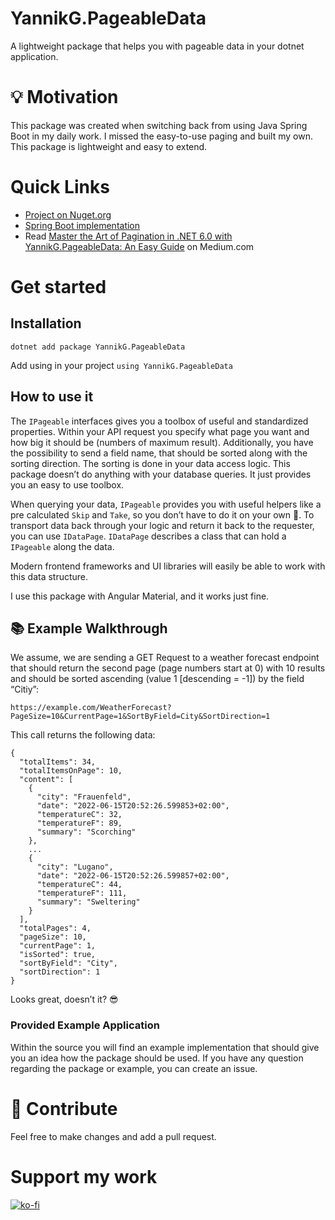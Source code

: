 # YannikG.PageableData
A lightweight package that helps you with pageable data in your dotnet application.

# 💡 Motivation
This package was created when switching back from using Java Spring Boot in my daily work. I missed the easy-to-use paging and built my own. This package is lightweight and easy to extend.

# Quick Links
- [Project on Nuget.org](https://www.nuget.org/packages/YannikG.PageableData/)
- [Spring Boot implementation](https://www.baeldung.com/spring-data-jpa-pagination-sorting)
- Read [Master the Art of Pagination in .NET 6.0 with YannikG.PageableData: An Easy Guide](https://medium.com/@gartmann-yannik/learn-how-to-easily-implement-pagination-in-net-6-0-with-yannikg-pageabledata-d0e13316068e) on Medium.com

# Get started
## Installation
`dotnet add package YannikG.PageableData`

Add using in your project `using YannikG.PageableData`

## How to use it
The `IPageable` interfaces gives you a toolbox of useful and standardized properties. Within your API request you specify what page you want and how big it should be (numbers of maximum result). Additionally, you have the possibility to send a field name, that should be sorted along with the sorting direction. The sorting is done in your data access logic. This package doesn’t do anything with your database queries. It just provides you an easy to use toolbox.

When querying your data, `IPageable` provides you with useful helpers like a pre calculated `Skip` and `Take`, so you don’t have to do it on your own 🎉.
To transport data back through your logic and return it back to the requester, you can use `IDataPage`. `IDataPage` describes a class that can hold a `IPageable` along the data.

Modern frontend frameworks and UI libraries will easily be able to work with this data structure.

I use this package with Angular Material, and it works just fine.

## 📚 Example Walkthrough
We assume, we are sending a GET Request to a weather forecast endpoint that should return the second page (page numbers start at 0) with 10 results and should be sorted ascending (value 1 [descending = -1]) by the field “Citiy”:

`https://example.com/WeatherForecast?PageSize=10&CurrentPage=1&SortByField=City&SortDirection=1`

This call returns the following data:

```
{
  "totalItems": 34,
  "totalItemsOnPage": 10,
  "content": [
    {
      "city": "Frauenfeld",
      "date": "2022-06-15T20:52:26.599853+02:00",
      "temperatureC": 32,
      "temperatureF": 89,
      "summary": "Scorching"
    },
    ...
    {
      "city": "Lugano",
      "date": "2022-06-15T20:52:26.599857+02:00",
      "temperatureC": 44,
      "temperatureF": 111,
      "summary": "Sweltering"
    }
  ],
  "totalPages": 4,
  "pageSize": 10,
  "currentPage": 1,
  "isSorted": true,
  "sortByField": "City",
  "sortDirection": 1
}
```

Looks great, doesn’t it? 😎

### Provided Example Application
Within the source you will find an example implementation that should give you an idea how the package should be used. If you have any question regarding the package or example, you can create an issue.

# 🤘 Contribute
Feel free to make changes and add a pull request.

# Support my work
[![ko-fi](https://ko-fi.com/img/githubbutton_sm.svg)](https://ko-fi.com/T6T7JEP5Q)

